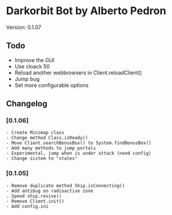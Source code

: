 # Darkorbit Bot by Alberto Pedron

Version: 0.1.07

## Todo
- Improve the GUI 
- Use cloack 50
- Reload another webbrowsers in Client.reloadClient()
- Jump bug 
- Set more configurable options

## Changelog

### [0.1.06]
	- Create Minimap class
	- Change method Class.isReady()
	- Move Client.searchBonusBox() to System.findBonusBox()
	- Add many methods to jump portals
	- Experimental, jump when is under attack (need config)
	- Change sistem to "states"

### [0.1.05]
	- Remove duplicate method Ship.isConnecting()
	- Add antibug on radioactive zone
	. Speed ship.revive()
	- Remove Client.init()
	- Add config.ini